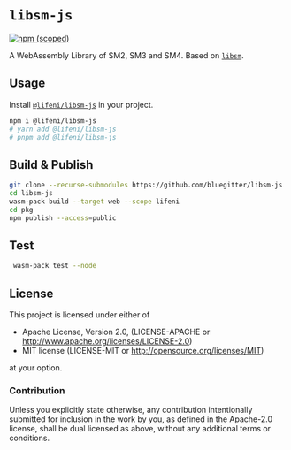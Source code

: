# `libsm-js`

[![npm (scoped)](https://img.shields.io/npm/v/@lifeni/libsm-js)](https://www.npmjs.com/package/@lifeni/libsm-js)

A WebAssembly Library of SM2, SM3 and SM4. Based on [`libsm`](https://github.com/citahub/libsm).

## Usage

Install [`@lifeni/libsm-js`](https://www.npmjs.com/package/@lifeni/libsm-js) in your project.

```sh
npm i @lifeni/libsm-js
# yarn add @lifeni/libsm-js
# pnpm add @lifeni/libsm-js
```

## Build & Publish

```sh
git clone --recurse-submodules https://github.com/bluegitter/libsm-js
cd libsm-js
wasm-pack build --target web --scope lifeni
cd pkg
npm publish --access=public
```

## Test

```sh
 wasm-pack test --node
```

## License

This project is licensed under either of

- Apache License, Version 2.0, (LICENSE-APACHE or http://www.apache.org/licenses/LICENSE-2.0)
- MIT license (LICENSE-MIT or http://opensource.org/licenses/MIT)

at your option.

### Contribution

Unless you explicitly state otherwise, any contribution intentionally submitted for inclusion in the work by you, as defined in the Apache-2.0 license, shall be dual licensed as above, without any additional terms or conditions.
